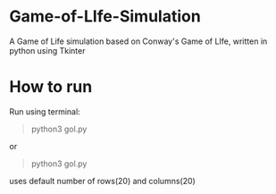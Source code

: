 # Game-of-LIfe-Simulation
A Game of Life simulation based on Conway's Game of LIfe, written in python using Tkinter

# How to run
Run using terminal:

> python3 gol.py <Number of Rows> <Number of Columns>

or

> python3 gol.py

uses default number of rows(20) and columns(20)

